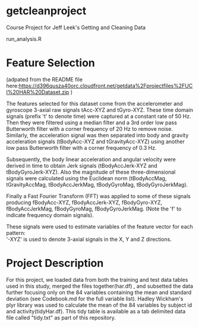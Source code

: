 getcleanproject
===============

Course Project for Jeff Leek's Getting and Cleaning Data

run_analysis.R

Feature Selection 
=================
(adpated from the README file here:https://d396qusza40orc.cloudfront.net/getdata%2Fprojectfiles%2FUCI%20HAR%20Dataset.zip )

The features selected for this dataset come from the accelerometer and gyroscope 3-axial raw signals tAcc-XYZ and tGyro-XYZ. These time domain signals (prefix 't' to denote time) were captured at a constant rate of 50 Hz. Then they were filtered using a median filter and a 3rd order low pass Butterworth filter with a corner frequency of 20 Hz to remove noise. Similarly, the acceleration signal was then separated into body and gravity acceleration signals (tBodyAcc-XYZ and tGravityAcc-XYZ) using another low pass Butterworth filter with a corner frequency of 0.3 Hz. 

Subsequently, the body linear acceleration and angular velocity were derived in time to obtain Jerk signals (tBodyAccJerk-XYZ and tBodyGyroJerk-XYZ). Also the magnitude of these three-dimensional signals were calculated using the Euclidean norm (tBodyAccMag, tGravityAccMag, tBodyAccJerkMag, tBodyGyroMag, tBodyGyroJerkMag). 

Finally a Fast Fourier Transform (FFT) was applied to some of these signals producing fBodyAcc-XYZ, fBodyAccJerk-XYZ, fBodyGyro-XYZ, fBodyAccJerkMag, fBodyGyroMag, fBodyGyroJerkMag. (Note the 'f' to indicate frequency domain signals). 

These signals were used to estimate variables of the feature vector for each pattern:  
'-XYZ' is used to denote 3-axial signals in the X, Y and Z directions.

Project Description
===================
For this project, we loaded data from both the training and test data tables used in this study, merged the files together(har.df) , and subsetted the data further focusing only on the 84 variables containing the mean and standard deviation (see Codebook.md for the full variable list). Hadley Wickham's plyr library was used to calculate the mean of the 84 variables by subject id and activity(tidyHar.df).  This tidy table is available as a tab delimited data file called "tidy.txt" as part of this repository.

